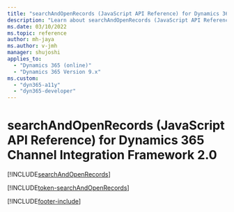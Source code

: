 ```yaml
---
title: "searchAndOpenRecords (JavaScript API Reference) for Dynamics 365 Channel Integration Framework 2.0 | MicrosoftDocs"
description: "Learn about searchAndOpenRecords (JavaScript API Reference) for Dynamics 365 Channel Integration Framework 2.0."
ms.date: 03/10/2022
ms.topic: reference
author: mh-jaya
ms.author: v-jmh
manager: shujoshi
applies_to: 
  - "Dynamics 365 (online)"
  - "Dynamics 365 Version 9.x"
ms.custom: 
  - "dyn365-a11y"
  - "dyn365-developer"
---
```


# searchAndOpenRecords (JavaScript API Reference) for Dynamics 365 Channel Integration Framework 2.0

[!INCLUDE[searchAndOpenRecords](includes/searchAndOpenRecords-description.md)]

[!INCLUDE[token-searchAndOpenRecords](../../shared/token-searchAndOpenRecords.md)]

[!INCLUDE[footer-include](../../../../../includes/footer-banner.md)]
